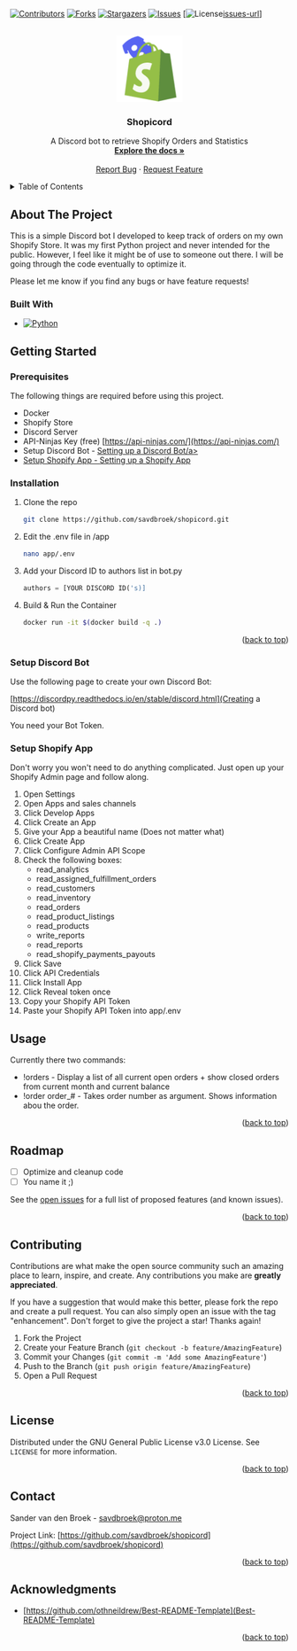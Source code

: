 <!-- Improved compatibility of back to top link: See: https://github.com/othneildrew/Best-README-Template/pull/73 -->
<a name="readme-top"></a>

[![Contributors][contributors-shield]][contributors-url]
[![Forks][forks-shield]][forks-url]
[![Stargazers][stars-shield]][stars-url]
[![Issues][issues-shield]][issues-url]
[![License][license-shield][issues-url]]



<!-- PROJECT LOGO -->
<br />
<div align="center">
  <a href="https://github.com/savdbroek/shopicord">
    <img src="images/shopicord.png" alt="Logo" width="120" height="120">
  </a>

<h3 align="center">Shopicord</h3>

  <p align="center">
    A Discord bot to retrieve Shopify Orders and Statistics
    <br />
    <a href="https://github.com/savdbroek/shopicord"><strong>Explore the docs »</strong></a>
    <br />
    <br />
    <a href="https://github.com/savdbroek/shopicord/issues">Report Bug</a>
    ·
    <a href="https://github.com/savdbroek/shopicord/issues">Request Feature</a>
  </p>
</div>



<!-- TABLE OF CONTENTS -->
<details>
  <summary>Table of Contents</summary>
  <ol>
    <li>
      <a href="#about-the-project">About The Project</a>
      <ul>
        <li><a href="#built-with">Built With</a></li>
      </ul>
    </li>
    <li>
      <a href="#getting-started">Getting Started</a>
      <ul>
        <li><a href="#prerequisites">Prerequisites</a></li>
        <li><a href="#installation">Installation</a></li>
        <li><a href="#setup-discord-bot">Setup Discord bot</a></li>
        <li><a href="#setup-shopify-app">Setup Shopify App</a></li>
      </ul>
    </li>
    <li><a href="#usage">Usage</a></li>
    <li><a href="#roadmap">Roadmap</a></li>
    <li><a href="#contributing">Contributing</a></li>
    <li><a href="#license">License</a></li>
    <li><a href="#contact">Contact</a></li>
    <li><a href="#acknowledgments">Acknowledgments</a></li>
  </ol>
</details>



<!-- ABOUT THE PROJECT -->
## About The Project

This is a simple Discord bot I developed to keep track of orders on my own Shopify Store. It was my first Python project and never intended for the public.
However, I feel like it might be of use to someone out there. I will be going through the code eventually to optimize it.

Please let me know if you find any bugs or have feature requests!




### Built With

* [![Python][Python.org]][Python-url]




<!-- GETTING STARTED -->
## Getting Started

### Prerequisites

The following things are required before using this project.
* Docker
* Shopify Store
* Discord Server
* API-Ninjas Key (free) [https://api-ninjas.com/](https://api-ninjas.com/)
* Setup Discord Bot - <a href="#discord-bot">Setting up a Discord Bot/a>
* Setup Shopify App - <a href="#shopify-app">Setting up a Shopify App</a>

### Installation

1. Clone the repo
   ```sh
   git clone https://github.com/savdbroek/shopicord.git
   ```
2. Edit the .env file in /app
   ```sh
   nano app/.env
   ```
3. Add your Discord ID to authors list in bot.py
   ```python
   authors = [YOUR DISCORD ID('s)]
   ```
4. Build & Run the Container
   ```sh
   docker run -it $(docker build -q .)
   ```

<p align="right">(<a href="#readme-top">back to top</a>)</p>

<!-- Setup Discord Bot -->
### Setup Discord Bot

Use the following page to create your own Discord Bot:

[https://discordpy.readthedocs.io/en/stable/discord.html](Creating a Discord bot)

You need your Bot Token.

<!-- Creating Shopify App -->
### Setup Shopify App

Don't worry you won't need to do anything complicated. Just open up your Shopify Admin page and follow along.

1. Open Settings
2. Open Apps and sales channels
3. Click Develop Apps
4. Click Create an App
5. Give your App a beautiful name (Does not matter what)
6. Click Create App
7. Click Configure Admin API Scope
8. Check the following boxes:
   * read_analytics
   * read_assigned_fulfillment_orders
   * read_customers
   * read_inventory
   * read_orders
   * read_product_listings
   * read_products
   * write_reports
   * read_reports
   * read_shopify_payments_payouts
9. Click Save
10. Click API Credentials
11. Click Install App
12. Click Reveal token once
13. Copy your Shopify API Token
14. Paste your Shopify API Token into app/.env


<!-- USAGE EXAMPLES -->
## Usage

Currently there two commands:

* !orders - Display a list of all current open orders + show closed orders from current month and current balance
* !order order_# - Takes order number as argument. Shows information abou the order.

<p align="right">(<a href="#readme-top">back to top</a>)</p>


<!-- ROADMAP -->
## Roadmap

- [ ] Optimize and cleanup code
- [ ] You name it ;)

See the [open issues](https://github.com/savdbroek/shopicord/issues) for a full list of proposed features (and known issues).

<p align="right">(<a href="#readme-top">back to top</a>)</p>


<!-- CONTRIBUTING -->
## Contributing

Contributions are what make the open source community such an amazing place to learn, inspire, and create. Any contributions you make are **greatly appreciated**.

If you have a suggestion that would make this better, please fork the repo and create a pull request. You can also simply open an issue with the tag "enhancement".
Don't forget to give the project a star! Thanks again!

1. Fork the Project
2. Create your Feature Branch (`git checkout -b feature/AmazingFeature`)
3. Commit your Changes (`git commit -m 'Add some AmazingFeature'`)
4. Push to the Branch (`git push origin feature/AmazingFeature`)
5. Open a Pull Request

<p align="right">(<a href="#readme-top">back to top</a>)</p>



<!-- LICENSE -->
## License

Distributed under the GNU General Public License v3.0 License. See `LICENSE` for more information.

<p align="right">(<a href="#readme-top">back to top</a>)</p>



<!-- CONTACT -->
## Contact

Sander van den Broek - savdbroek@proton.me

Project Link: [https://github.com/savdbroek/shopicord](https://github.com/savdbroek/shopicord)

<p align="right">(<a href="#readme-top">back to top</a>)</p>



<!-- ACKNOWLEDGMENTS -->
## Acknowledgments

* [https://github.com/othneildrew/Best-README-Template](Best-README-Template)

<p align="right">(<a href="#readme-top">back to top</a>)</p>



<!-- MARKDOWN LINKS & IMAGES -->
<!-- https://www.markdownguide.org/basic-syntax/#reference-style-links -->
[contributors-shield]: https://img.shields.io/github/contributors/savdbroek/shopicord.svg?style=for-the-badge
[contributors-url]: https://github.com/savdbroek/shopicord/graphs/contributors
[forks-shield]: https://img.shields.io/github/forks/savdbroek/shopicord.svg?style=for-the-badge
[forks-url]: https://github.com/savdbroek/shopicord/network/members
[stars-shield]: https://img.shields.io/github/stars/savdbroek/shopicord.svg?style=for-the-badge
[stars-url]: https://github.com/savdbroek/shopicord/stargazers
[issues-shield]: https://img.shields.io/github/issues/savdbroek/shopicord.svg?style=for-the-badge
[issues-url]: https://github.com/savdbroek/shopicord/issues
[license-shield]: https://img.shields.io/github/license/savdbroek/shopicord.svg?style=for-the-badge
[license-url]: https://github.com/savdbroek/shopicord/blob/master/LICENSE
[Python.org]: https://img.shields.io/badge/Python-3776AB?style=for-the-badge&logo=python&logoColor=white
[Python-url]: https://python.org
